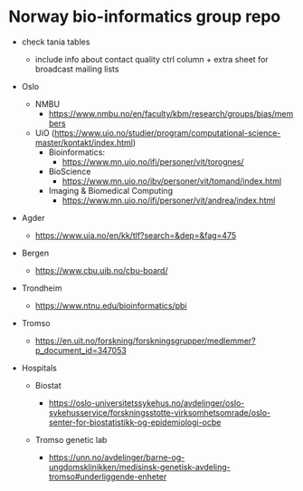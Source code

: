 # Norway bio-informatics group repo
- check tania tables
    - include info about contact quality ctrl column + extra sheet for broadcast mailing lists
- Oslo
    - NMBU
        - https://www.nmbu.no/en/faculty/kbm/research/groups/bias/members
    - UiO (https://www.uio.no/studier/program/computational-science-master/kontakt/index.html)
        - Bioinformatics:
            - https://www.mn.uio.no/ifi/personer/vit/torognes/
        - BioScience
            - https://www.mn.uio.no/ibv/personer/vit/tomand/index.html
        - Imaging & Biomedical Computing
            - https://www.mn.uio.no/ifi/personer/vit/andrea/index.html

- Agder
    - https://www.uia.no/en/kk/tlf?search=&dep=&fag=475

- Bergen
    - https://www.cbu.uib.no/cbu-board/

- Trondheim
    - https://www.ntnu.edu/bioinformatics/pbi

- Tromso
    - https://en.uit.no/forskning/forskningsgrupper/medlemmer?p_document_id=347053

- Hospitals
    - Biostat
        - https://oslo-universitetssykehus.no/avdelinger/oslo-sykehusservice/forskningsstotte-virksomhetsomrade/oslo-senter-for-biostatistikk-og-epidemiologi-ocbe

    - Tromso genetic lab
        - https://unn.no/avdelinger/barne-og-ungdomsklinikken/medisinsk-genetisk-avdeling-tromso#underliggende-enheter

